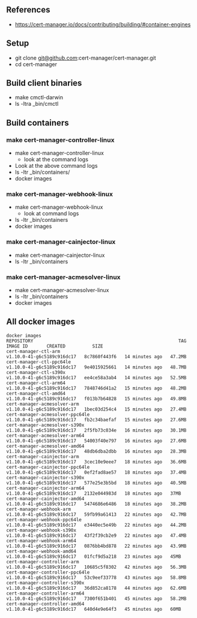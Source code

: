 ## References
- https://cert-manager.io/docs/contributing/building/#container-engines

## Setup
- git clone git@github.com:cert-manager/cert-manager.git
- cd cert-manager

## Build client binaries
- make cmctl-darwin
- ls -ltra _bin/cmctl

## Build containers
### make cert-manager-controller-linux
- make cert-manager-controller-linux
  - look at the command logs
- Look at the above command logs
- ls -ltr _bin/containers/
- docker images

### make cert-manager-webhook-linux
- make cert-manager-webhook-linux
  - look at command logs
- ls -ltr _bin/containers 
- docker images

### make cert-manager-cainjector-linux
- make cert-manager-cainjector-linux
- ls -ltr _bin/containers


### make cert-manager-acmesolver-linux
- make cert-manager-acmesolver-linux
- ls -ltr _bin/containers
- docker images

## All docker images
```shell
docker images              
REPOSITORY                                                      TAG                          IMAGE ID       CREATED          SIZE
cert-manager-ctl-arm                                            v1.10.0-41-g6c5189c916dc17   8c7860f443f6   14 minutes ago   47.2MB
cert-manager-ctl-ppc64le                                        v1.10.0-41-g6c5189c916dc17   9e4015925661   14 minutes ago   48.7MB
cert-manager-ctl-s390x                                          v1.10.0-41-g6c5189c916dc17   ee4ce58a3ab4   14 minutes ago   52.5MB
cert-manager-ctl-arm64                                          v1.10.0-41-g6c5189c916dc17   7848746d41a2   15 minutes ago   48.2MB
cert-manager-ctl-amd64                                          v1.10.0-41-g6c5189c916dc17   f013b7b64828   15 minutes ago   49.8MB
cert-manager-acmesolver-arm                                     v1.10.0-41-g6c5189c916dc17   1bec03d254c4   15 minutes ago   27.4MB
cert-manager-acmesolver-ppc64le                                 v1.10.0-41-g6c5189c916dc17   fb2c34baefaf   15 minutes ago   27.6MB
cert-manager-acmesolver-s390x                                   v1.10.0-41-g6c5189c916dc17   2f5fb73c034e   16 minutes ago   30.1MB
cert-manager-acmesolver-arm64                                   v1.10.0-41-g6c5189c916dc17   54003f40e797   16 minutes ago   27.6MB
cert-manager-acmesolver-amd64                                   v1.10.0-41-g6c5189c916dc17   48db6dba2dbb   16 minutes ago   28.3MB
cert-manager-cainjector-arm                                     v1.10.0-41-g6c5189c916dc17   3cec10e9eee7   18 minutes ago   36.6MB
cert-manager-cainjector-ppc64le                                 v1.10.0-41-g6c5189c916dc17   0ef2fad8ae57   18 minutes ago   37.4MB
cert-manager-cainjector-s390x                                   v1.10.0-41-g6c5189c916dc17   577e25e3b5bd   18 minutes ago   40.5MB
cert-manager-cainjector-arm64                                   v1.10.0-41-g6c5189c916dc17   2132e044983d   18 minutes ago   37MB
cert-manager-cainjector-amd64                                   v1.10.0-41-g6c5189c916dc17   5474686e6486   18 minutes ago   38.2MB
cert-manager-webhook-arm                                        v1.10.0-41-g6c5189c916dc17   59fb99a61413   22 minutes ago   42.7MB
cert-manager-webhook-ppc64le                                    v1.10.0-41-g6c5189c916dc17   e3440ec5e49b   22 minutes ago   44.2MB
cert-manager-webhook-s390x                                      v1.10.0-41-g6c5189c916dc17   43f2f39cb2e9   22 minutes ago   47.4MB
cert-manager-webhook-arm64                                      v1.10.0-41-g6c5189c916dc17   0876bb4bd878   22 minutes ago   43.9MB
cert-manager-webhook-amd64                                      v1.10.0-41-g6c5189c916dc17   01fcf9d5a218   23 minutes ago   45MB
cert-manager-controller-arm                                     v1.10.0-41-g6c5189c916dc17   10685c5f8302   42 minutes ago   56.3MB
cert-manager-controller-ppc64le                                 v1.10.0-41-g6c5189c916dc17   53c9eef33778   43 minutes ago   58.8MB
cert-manager-controller-s390x                                   v1.10.0-41-g6c5189c916dc17   36d852ca8178   44 minutes ago   62.6MB
cert-manager-controller-arm64                                   v1.10.0-41-g6c5189c916dc17   7300f651b401   45 minutes ago   58.2MB
cert-manager-controller-amd64                                   v1.10.0-41-g6c5189c916dc17   640d4e9e64f3   45 minutes ago   60MB
```

